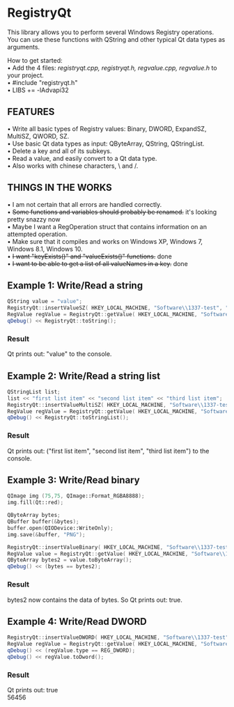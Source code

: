 # RegistryQt
This library allows you to perform several Windows Registry operations.<br>
You can use these functions with QString and other typical Qt data types as arguments.

How to get started:<br>
• Add the 4 files: *registryqt.cpp, registryqt.h, regvalue.cpp, regvalue.h* to your project.<br>
• \#include "registryqt.h"<br>
• LIBS += -lAdvapi32<br>

## FEATURES ##

• Write all basic types of Registry values: Binary, DWORD, ExpandSZ, MultiSZ, QWORD, SZ.<br>
• Use basic Qt data types as input: QByteArray, QString, QStringList.<br>
• Delete a key and all of its subkeys.<br>
• Read a value, and easily convert to a Qt data type.<br>
• Also works with chinese characters, \ and /.

## THINGS IN THE WORKS ##
• I am not certain that all errors are handled correctly.<br>
• ~~Some functions and variables should probably be renamed.~~ it's looking pretty snazzy now<br>
• Maybe I want a RegOperation struct that contains information on an attempted operation.<br>
• Make sure that it compiles and works on Windows XP, Windows 7, Windows 8.1, Windows 10.<br>
• ~~I want "keyExists()" and "valueExists()" functions.~~ done<br>
• ~~I want to be able to get a list of all valueNames in a key.~~ done<br>

## Example 1: Write/Read a string ##
```c++
QString value = "value";
RegistryQt::insertValueSZ( HKEY_LOCAL_MACHINE, "Software\\1337-test", "hello there", value);
RegValue regValue = RegistryQt::getValue( HKEY_LOCAL_MACHINE, "Software\\1337-test", "hello there");
qDebug() << RegistryQt::toString();
```
### Result ###

Qt prints out: "value" to the console.

## Example 2: Write/Read a string list ##
```c++
QStringList list;
list << "first list item" << "second list item" << "third list item";
RegistryQt::insertValueMultiSZ( HKEY_LOCAL_MACHINE, "Software\\1337-test", "cool, a list", list);
RegValue regValue = RegistryQt::getValue( HKEY_LOCAL_MACHINE, "Software\\1337-test", "cool, a list");
qDebug() << RegistryQt::toStringList();
```
### Result ###

Qt prints out: ("first list item", "second list item", "third list item") to the console.

## Example 3: Write/Read binary ##
```c++
QImage img (75,75, QImage::Format_RGBA8888);
img.fill(Qt::red);

QByteArray bytes;
QBuffer buffer(&bytes);
buffer.open(QIODevice::WriteOnly);
img.save(&buffer, "PNG");

RegistryQt::insertValueBinary( HKEY_LOCAL_MACHINE, "Software\\1337-test", "great", bytes);
RegValue value = RegistryQt::getValue( HKEY_LOCAL_MACHINE, "Software\\1337-test", "great");
QByteArray bytes2 = value.toByteArray();
qDebug() << (bytes == bytes2);
```
### Result ###

bytes2 now contains the data of bytes. So Qt prints out: true.

## Example 4: Write/Read DWORD ##
```c++
RegistryQt::insertValueDWORD( HKEY_LOCAL_MACHINE, "Software\\1337-test", "word", 56456);
RegValue regValue = RegistryQt::getValue( HKEY_LOCAL_MACHINE, "Software\\1337-test", "word");
qDebug() << (regValue.type == REG_DWORD);
qDebug() << regValue.toDword();
```

### Result ###

Qt prints out: true<br>
56456

